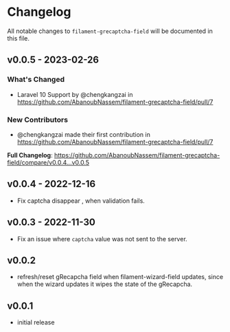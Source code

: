 # Changelog

All notable changes to `filament-grecaptcha-field` will be documented in this file.

## v0.0.5 - 2023-02-26

### What's Changed

- Laravel 10 Support by @chengkangzai in https://github.com/AbanoubNassem/filament-grecaptcha-field/pull/7

### New Contributors

- @chengkangzai made their first contribution in https://github.com/AbanoubNassem/filament-grecaptcha-field/pull/7

**Full Changelog**: https://github.com/AbanoubNassem/filament-grecaptcha-field/compare/v0.0.4...v0.0.5

## v0.0.4 - 2022-12-16

- Fix captcha disappear , when validation fails.

## v0.0.3 - 2022-11-30

- Fix an issue where `captcha` value was not sent to the server.

## v0.0.2

- refresh/reset gRecapcha field when filament-wizard-field updates, since when the wizard updates it wipes the state of the gRecapcha.

## v0.0.1

- initial release
